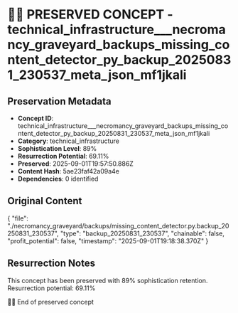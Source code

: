 # 🏴‍☠️ PRESERVED CONCEPT - technical_infrastructure___necromancy_graveyard_backups_missing_content_detector_py_backup_20250831_230537_meta_json_mf1jkali

## Preservation Metadata
- **Concept ID**: technical_infrastructure___necromancy_graveyard_backups_missing_content_detector_py_backup_20250831_230537_meta_json_mf1jkali
- **Category**: technical_infrastructure
- **Sophistication Level**: 89%
- **Resurrection Potential**: 69.11%
- **Preserved**: 2025-09-01T19:57:50.886Z
- **Content Hash**: 5ae23faf42a09a4e
- **Dependencies**: 0 identified

## Original Content

{
  "file": "./necromancy_graveyard/backups/missing_content_detector.py.backup_20250831_230537",
  "type": "backup_20250831_230537",
  "chainable": false,
  "profit_potential": false,
  "timestamp": "2025-09-01T19:18:38.370Z"
}

## Resurrection Notes
This concept has been preserved with 89% sophistication retention.
Resurrection potential: 69.11%

🏴‍☠️ End of preserved concept